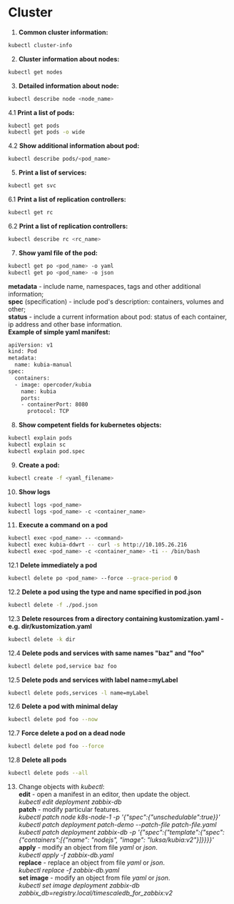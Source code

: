 # Cluster
1. **Common cluster information:**  
``` bash
kubectl cluster-info
```
2. **Cluster information about nodes:**  
``` bash
kubectl get nodes
```
3. **Detailed information about node:**  
``` bash
kubectl describe node <node_name>
```
4.1  **Print a list of pods:**  
``` bash
kubectl get pods
kubectl get pods -o wide
```
4.2  **Show additional information about pod:**  
``` bash
kubectl describe pods/<pod_name>
```
5. **Print a list of services:**  
``` bash
kubectl get svc
```
6.1 **Print a list of replication controllers:**  
``` bash
kubectl get rc
```
6.2 **Print a list of replication controllers:**  
``` bash
kubectl describe rc <rc_name>
```
7. **Show yaml file of the pod:**  
``` bash
kubectl get po <pod_name> -o yaml  
kubectl get po <pod_name> -o json  
```
**metadata** - include name, namespaces, tags and other additional information;  
**spec** (specification) - include pod's description: containers, volumes and other;  
**status** - include a current information about pod: status of each container, ip address and other base information.  
**Example of simple yaml manifest:**  
``` bash
apiVersion: v1  
kind: Pod  
metadata:  
  name: kubia-manual  
spec:  
  containers:  
  - image: opercoder/kubia  
    name: kubia
    ports:
    - containerPort: 8080
      protocol: TCP
```
8. **Show competent fields for kubernetes objects:**
``` bash
kubectl explain pods
kubectl explain sc
kubectl explain pod.spec 
```
9. **Create a pod:**
``` bash
kubectl create -f <yaml_filename>  
```
10. **Show logs**
``` bash
kubectl logs <pod_name>
kubectl logs <pod_name> -c <container_name>
```
11. **Execute a command on a pod**
``` bash
kubectl exec <pod_name> -- <command>
kubectl exec kubia-ddwrt -- curl -s http://10.105.26.216
kubectl exec <pod_name> -c <container_name> -ti -- /bin/bash
```
12.1 **Delete immediately a pod**
``` bash
kubectl delete po <pod_name> --force --grace-period 0
```
12.2 **Delete a pod using the type and name specified in pod.json**
``` bash
kubectl delete -f ./pod.json
```
12.3 **Delete resources from a directory containing kustomization.yaml - e.g. dir/kustomization.yaml**
``` bash
kubectl delete -k dir
```  
12.4 **Delete pods and services with same names "baz" and "foo"**
``` bash
kubectl delete pod,service baz foo
```  
12.5 **Delete pods and services with label name=myLabel**
``` bash
kubectl delete pods,services -l name=myLabel
``` 
12.6 **Delete a pod with minimal delay**
``` bash
kubectl delete pod foo --now
```  
12.7 **Force delete a pod on a dead node**
``` bash
kubectl delete pod foo --force
```  
12.8 **Delete all pods**
``` bash
kubectl delete pods --all
```
13. Change objects with _kubectl_:  
**edit** - open a manifest in an editor, then update the object.  
_kubectl edit deployment zabbix-db_  
**patch** - modify particular features.  
_kubectl patch node k8s-node-1 -p '{"spec":{"unschedulable":true}}'_  
_kubectl patch deployment patch-demo --patch-file patch-file.yaml_  
_kubectl patch deployment zabbix-db -p '{"spec":{"template":{"spec":{"containers":\[{"name": "nodejs", "image": "luksa/kubia:v2"}\]}}}}'_  
**apply** - modify an object from file _yaml_ or _json_.  
_kubectl apply -f zabbix-db.yaml_  
**replace** - replace an object from file _yaml_ or _json_.  
_kubectl replace -f zabbix-db.yaml_  
**set image**   - modify an object from file _yaml_ or _json_.  
_kubectl set image deployment zabbix-db zabbix_db=registry.local/timescaledb_for_zabbix:v2_  
```
